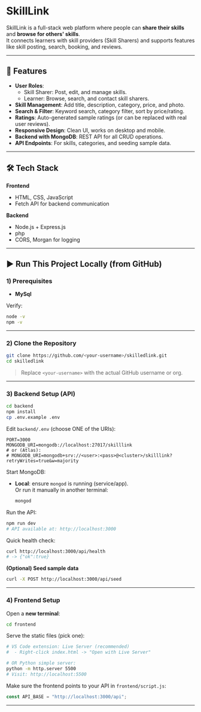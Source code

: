 # SkillLink

SkillLink is a full-stack web platform where people can **share their skills** and **browse for others' skills**.  
It connects learners with skill providers (Skill Sharers) and supports features like skill posting, search, booking, and reviews.

---

## 🚀 Features

- **User Roles**:  
  - Skill Sharer: Post, edit, and manage skills.  
  - Learner: Browse, search, and contact skill sharers.
- **Skill Management**: Add title, description, category, price, and photo.
- **Search & Filter**: Keyword search, category filter, sort by price/rating.
- **Ratings**: Auto-generated sample ratings (or can be replaced with real user reviews).
- **Responsive Design**: Clean UI, works on desktop and mobile.
- **Backend with MongoDB**: REST API for all CRUD operations.
- **API Endpoints**: For skills, categories, and seeding sample data.

---

## 🛠 Tech Stack

**Frontend**
- HTML, CSS, JavaScript
- Fetch API for backend communication

**Backend**
- Node.js + Express.js
- php 
- CORS, Morgan for logging

---

## ▶️ Run This Project Locally (from GitHub)

### 1) Prerequisites
- **MySql**
  
Verify:
```bash
node -v
npm -v
```

---

### 2) Clone the Repository
```bash
git clone https://github.com/<your-username>/skilledlink.git
cd skilledlink
```

> Replace `<your-username>` with the actual GitHub username or org.

---

### 3) Backend Setup (API)
```bash
cd backend
npm install
cp .env.example .env
```

Edit `backend/.env` (choose ONE of the URIs):
```env
PORT=3000
MONGODB_URI=mongodb://localhost:27017/skilllink
# or (Atlas):
# MONGODB_URI=mongodb+srv://<user>:<pass>@<cluster>/skilllink?retryWrites=true&w=majority
```

Start MongoDB:
- **Local**: ensure `mongod` is running (service/app).  
  Or run it manually in another terminal:
  ```bash
  mongod
  ```

Run the API:
```bash
npm run dev
# API available at: http://localhost:3000
```

Quick health check:
```bash
curl http://localhost:3000/api/health
# -> {"ok":true}
```

**(Optional) Seed sample data**
```bash
curl -X POST http://localhost:3000/api/seed
```

---

### 4) Frontend Setup
Open a **new terminal**:
```bash
cd frontend
```

Serve the static files (pick one):
```bash
# VS Code extension: Live Server (recommended)
#  - Right-click index.html -> "Open with Live Server"

# OR Python simple server:
python -m http.server 5500
# Visit: http://localhost:5500
```

Make sure the frontend points to your API in `frontend/script.js`:
```js
const API_BASE = "http://localhost:3000/api";
```

---

